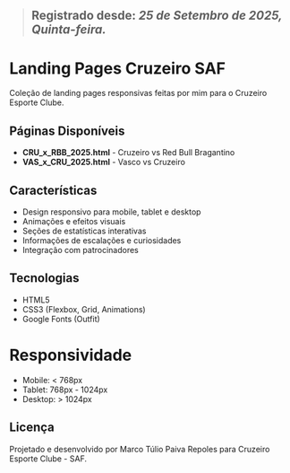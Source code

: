 
> ## Registrado desde: ***25 de Setembro de 2025, Quinta-feira.***

# Landing Pages Cruzeiro SAF

Coleção de landing pages responsivas feitas por mim para o Cruzeiro Esporte Clube.

## Páginas Disponíveis

- **CRU_x_RBB_2025.html** - Cruzeiro vs Red Bull Bragantino
- **VAS_x_CRU_2025.html** - Vasco vs Cruzeiro

## Características

- Design responsivo para mobile, tablet e desktop
- Animações e efeitos visuais
- Seções de estatísticas interativas
- Informações de escalações e curiosidades
- Integração com patrocinadores

## Tecnologias

- HTML5
- CSS3 (Flexbox, Grid, Animations)
- Google Fonts (Outfit)

# Responsividade

- Mobile: < 768px
- Tablet: 768px - 1024px
- Desktop: > 1024px

## Licença

Projetado e desenvolvido por Marco Túlio Paiva Repoles para Cruzeiro Esporte Clube - SAF.


